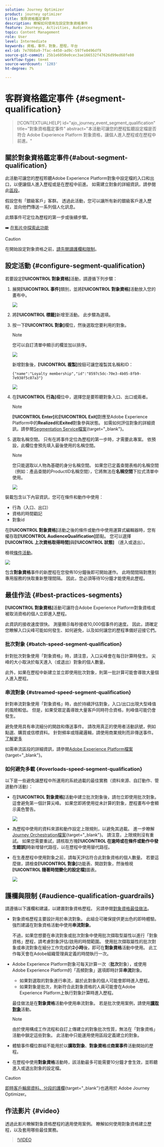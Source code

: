 ```yaml
---
solution: Journey Optimizer
product: journey optimizer
title: 客群資格鑑定事件
description: 瞭解如何使用及設定對象資格事件
feature: Journeys, Activities, Audiences
topic: Content Management
role: User
level: Intermediate
keywords: 資格，事件，對象，歷程，平台
exl-id: 7e70b8a9-7fac-4450-ad9c-597fe0496df9
source-git-commit: 25b1e6050e0cec3ae166532f47626d99ed68fe80
workflow-type: tm+mt
source-wordcount: '1203'
ht-degree: 7%

---
```


# 客群資格鑑定事件 {#segment-qualification}

>[!CONTEXTUALHELP]
>id="ajo_journey_event_segment_qualification"
>title="對象資格鑑定事件"
>abstract="本活動可讓您的歷程監聽設定檔是否符合 Adobe Experience Platform 對象資格，讓個人進入歷程或在歷程中前進。"

## 關於對象資格鑑定事件{#about-segment-qualification}

此活動可讓您的歷程聆聽Adobe Experience Platform對象中設定檔的入口和出口，以便讓個人進入歷程或是在歷程中前進。 如需建立對象的詳細資訊，請參閱此[區段](../audience/about-audiences.md)。

假設您有「銀級客戶」客群。 透過此活動，您可以讓所有新的銀級客戶進入歷程，並向他們傳送一系列個人化訊息。

此類事件可定位為歷程的第一步或後續步驟。

➡️ [在影片中探索此功能](#video)


>[!CAUTION]
>
>在開始設定對象資格之前，[請先閱讀護欄和限制](#audience-qualification-guardrails)。


## 設定活動 {#configure-segment-qualification}

若要設定&#x200B;**[!UICONTROL 對象資格]**&#x200B;活動，請遵循下列步驟：

1. 展開&#x200B;**[!UICONTROL 事件]**&#x200B;類別，並將&#x200B;**[!UICONTROL 對象資格]**&#x200B;活動放入您的畫布中。

   ![](assets/segment5.png)

1. 將&#x200B;**[!UICONTROL 標籤]**&#x200B;新增至活動。 此步驟為選填。

1. 按一下&#x200B;**[!UICONTROL 對象]**&#x200B;欄位，然後選取您要利用的對象。

   >[!NOTE]
   >
   >您可以自訂清單中顯示的欄並加以排序。

   ![](assets/segment6.png)

   新增對象後，**[!UICONTROL 複製]**&#x200B;按鈕可讓您複製其名稱和ID：

   `{"name":"Loyalty membership","id":"8597c5dc-70e3-4b05-8fb9-7e938f5c07a3"}`

   ![](assets/segment-copy.png)

1. 在&#x200B;**[!UICONTROL 行為]**&#x200B;欄位中，選擇您是要聆聽對象入口、出口或兩者。

   >[!NOTE]
   >
   >**[!UICONTROL Enter]**&#x200B;和&#x200B;**[!UICONTROL Exit]**&#x200B;對應至Adobe Experience Platform中的&#x200B;**Realized**&#x200B;和&#x200B;**Exited**&#x200B;對象參與狀態。 如需如何評估對象的詳細資訊，請參閱[Segmentation Service檔案](https://experienceleague.adobe.com/docs/experience-platform/segmentation/tutorials/evaluate-a-segment.html#interpret-segment-results){target="_blank"}。

1. 選取名稱空間。 只有在將事件定位為歷程的第一步時，才需要此專案。 依預設，此欄位會預先填入最後使用的名稱空間。

   >[!NOTE]
   >
   >您只能選取以人物為基礎的身分名稱空間。 如果您已定義查閱表格的名稱空間（例如：產品查閱的ProductID名稱空間），它將無法在&#x200B;**名稱空間**&#x200B;下拉式清單中使用。

   ![](assets/segment7.png)

裝載包含以下內容資訊，您可在條件和動作中使用：

* 行為（入口、出口）
* 資格的時間戳記
* 對象id

在&#x200B;**[!UICONTROL 對象資格]**&#x200B;活動之後的條件或動作中使用運算式編輯器時，您有權存取&#x200B;**[!UICONTROL AudienceQualification]**&#x200B;節點。 您可以選擇&#x200B;**[!UICONTROL 上次資格取得時間]**&#x200B;與&#x200B;**[!UICONTROL 狀態]** （進入或退出）。

檢視[條件活動](../building-journeys/condition-activity.md#about_condition)。

![](assets/segment8.png)

包含&#x200B;**對象資格**&#x200B;事件的新歷程在您發佈10分鐘後即可開始運作。 此時間間隔對應到專用服務的快取重新整理間隔。 因此，您必須等待10分鐘才能使用此歷程。

## 最佳作法 {#best-practices-segments}

**[!UICONTROL 對象資格]**&#x200B;活動可讓符合Adobe Experience Platform對象資格或被取消資格的個人立即進入歷程。

此資訊的接收速度很快。 測量顯示每秒接收10,000個事件的速度。 因此，請確定您瞭解入口尖峰可能如何發生、如何避免，以及如何讓您的歷程準備好迎接它們。

### 批次對象 {#batch-speed-segment-qualification}

針對批次對象使用「對象資格」時，請注意，入口尖峰會在每日計算時發生。 尖峰的大小取決於每天進入（或退出）對象的個人數量。

此外，如果在歷程中新建立並立即使用批次對象，則第一批計算可能會導致大量個人進入歷程。

### 串流對象 {#streamed-speed-segment-qualification}

針對串流對象使用「對象資格」時，由於持續評估對象，入口/出口出現大型峰值的風險較低。 但是，如果受眾定義導致大量客戶同時符合資格，則峰值可能仍會發生。

避免使用具有串流細分的開啟和傳送事件。 請改用真正的使用者活動訊號，例如點選、購買或信標資料。 針對頻率或隱藏邏輯，請使用商業規則而非傳送事件。 [了解更多](../audience/about-audiences.md#open-and-send-event-guardrails)

如需串流區段的詳細資訊，請參閱[Adobe Experience Platform檔案](https://experienceleague.adobe.com/en/docs/experience-platform/segmentation/methods/streaming-segmentation){target="_blank"}。

### 如何避免多載 {#overloads-speed-segment-qualification}

以下是一些避免讓歷程中所運用的系統過載的最佳實務（資料來源、自訂動作、管道動作活動）：

* 在&#x200B;**[!UICONTROL 對象資格]**&#x200B;活動中建立批次對象後，請勿立即使用批次對象。 這會避免第一個計算尖峰。 如果您即將使用從未計算的對象，歷程畫布中會顯示黃色警告。

  ![](assets/segment-error.png)

* 為歷程中使用的資料來源和動作設定上限規則，以避免其過載。 進一步瞭解[Journey Orchestration檔案](https://experienceleague.adobe.com/docs/journeys/using/working-with-apis/capping.html){target="_blank"}。 請注意，上限規則沒有重試。 如果您需要重試，請核取方塊&#x200B;**[!UICONTROL 在逾時或在條件或動作中發生錯誤]**&#x200B;時新增替代路徑，以在歷程中使用替代路徑。

* 在生產歷程中使用對象之前，請每天評估符合此對象資格的個人數量。 若要這麼做，請檢查&#x200B;**[!UICONTROL 對象]**&#x200B;功能表、開啟對象，然後檢視&#x200B;**[!UICONTROL 隨著時間變化的設定檔]**&#x200B;圖表。

  ![](assets/segment-overload.png)

## 護欄與限制 {#audience-qualification-guardrails}

請遵循以下護欄和建議，以建置對象資格歷程。 另請參閱[對象資格最佳做法](#best-practices-segments)。


* 對象資格歷程主要設計用於串流對象。 此組合可確保提供更出色的即時體驗。 強烈建議在對象資格活動中使用&#x200B;**串流對象**。

  不過，如果您想要在串流對象或批次對象中使用批次擷取型屬性以進行「對象資格」歷程，請考慮對象評估/啟用的時間範圍。 使用批次擷取屬性的批次對象或串流對象在細分工作完成約&#x200B;**2小時**&#x200B;後，即可在&#x200B;**對象資格**&#x200B;活動中使用。 此工作每天會在Adobe組織管理員定義的時間執行一次。

* Adobe Experience Platform對象可每天計算一次（**批次**&#x200B;對象），或使用Adobe Experience Platform的「高頻對象」選項即時計算&#x200B;**串流**&#x200B;對象。

   * 如果對選取的對象進行串流，屬於此對象的個人可能會即時進入歷程。
   * 如果對象是批次，則新符合此對象資格的人員可能會在Adobe Experience Platform上執行對象計算時進入歷程。

  最佳做法是在&#x200B;**對象資格**&#x200B;活動中使用串流對象。 若是批次使用案例，請使用&#x200B;**[讀取對象](read-audience.md)**&#x200B;活動。

  >[!NOTE]
  >
  >由於使用構成工作流程和自訂上傳建立的對象批次性質，無法在「對象資格」活動中鎖定這些對象。 此活動中只能運用使用區段定義建立的對象。


* 體驗事件欄位群組不能用於以&#x200B;**讀取對象**、**對象資格**&#x200B;或&#x200B;**商業事件**&#x200B;活動開始的歷程。

* 在歷程中使用&#x200B;**對象資格**&#x200B;活動時，該活動最多可能需要10分鐘才會生效，並聆聽進入或退出對象的設定檔。


>[!CAUTION]
>
>[即時客戶輪廓資料、分段的護欄](https://experienceleague.adobe.com/docs/experience-platform/profile/guardrails.html?lang=zh-Hant){target="_blank"}也適用於 Adobe Journey Optimizer。



## 作法影片 {#video}

透過此影片瞭解對象資格歷程的適用使用案例。 瞭解如何使用對象資格建立歷程，以及套用哪些最佳實務。

>[!VIDEO](https://video.tv.adobe.com/v/3425028?quality=12)
